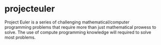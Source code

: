 # projecteuler
Project Euler is a series of challenging mathematical/computer programming problems that require more than just mathematical prowess to solve. The use of compute programming knowledge will required to solve most problems. 
